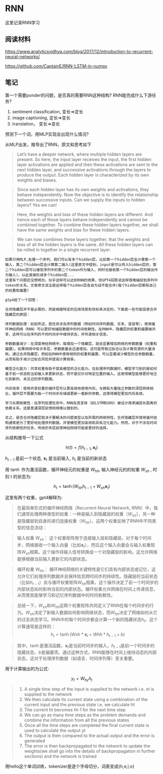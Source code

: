# RNN

这里记录RNN学习



## 阅读材料

https://www.analyticsvidhya.com/blog/2017/12/introduction-to-recurrent-neural-networks/

https://github.com/CaptainE/RNN-LSTM-in-numpy

## 笔记

第一个需要ponder的问题，是否真的需要RNN这种结构? RNN能完成什么下游任务?

1. sentiment classification,  变长=>定长
2. image captioning, 定长=>变长
3.  translation， 变长=>变长

预测下一个词，用MLP实现会出现什么情况?

从MLP出发，推导出了RNN，原文和思考如下

>Let’s have a deeper network, where multiple hidden layers are present. So here, the input layer receives the input, the first hidden layer activations are applied and then these activations are sent to the next hidden layer, and successive activations through the layers to produce the output. Each hidden layer is characterized by its own weights and biases.

>Since each hidden layer has its own weights and activations, they behave independently. Now the objective is to identify the relationship between successive inputs. Can we supply the inputs to hidden layers? Yes we can!

>Here, the weights and bias of these hidden layers are different. And hence each of these layers behave independently and cannot be combined together. To combine these hidden layers together, we shall have the same weights and bias for these hidden layers.

>We can now combines these layers together, that the weights and bias of all the hidden layers is the same. All these hidden layers can be rolled in together in a single recurrent layer.

```text
如果只用MLP,处理一个序列，我们可以有多个hidden层，比如第一个hidden层去计算第一个输入，第二个hidden层去计算第二输入(这里原文中提到，input是可以传入hidden层的，第二个hidden层可以接受序列中的第二个token作为输入，同时也接收第一个hidden层的输出作为输入)，以此类推形成多个hidden层...
这里有个问题还没想明白，似乎这样可以达到RNN的效果，但GPT4回答说这样很难捕捉到序列中token的关系，文章原文说法是这样每个hidden层各自为战不能合并(每个hidden层都有自己的权重和偏置)

gtp4给了一个回答：

合并隐藏层并不是必需的，而是根据特定的应用场景和目标来决定的。下面是一些可能促使合并隐藏层的原因：

序列数据处理：如前所述，若任务涉及序列数据（例如时间序列数据、文本、语音等），使用循环神经网络（RNN）可以更好地捕捉数据中的时间依赖性。在RNN中，隐藏层的权重和偏置被共享，这样可以在序列的不同时间步中维持状态，并传递相关信息。

参数数量减少：在深度神经网络中，每增加一个隐藏层，就会显著增加网络的参数数量（权重和偏置）。如果网络中有许多层，参数数量会迅速增加，这可能导致过拟合以及计算资源的大量消耗。通过合并隐藏层，例如在RNN中使用相同的权重和偏置，可以显著减少模型的总参数数量，从而有助于减少过拟合风险并提高计算效率。

模型泛化能力：共享权重有助于提高模型的泛化能力。在处理序列数据时，模型学习到的是如何基于前一状态和当前输入来更新状态，而不是仅针对特定位置的输入。这使得模型能够更好地泛化到新的、未见过的序列数据。

内存效率：使用共享权重的循环层可以更高效地使用内存。与拥有大量独立参数的深层网络相比，循环层不需要为每一个时间步存储或更新一套新的参数，这使得模型更加内存高效。

学习长期依赖性：在序列处理任务中，RNN及其变体（如LSTM和GRU）被设计用来捕捉长距离的依赖关系，这是普通深层前馈网络难以做到的。

总之，是否合并隐藏层取决于要解决的问题类型以及所需的网络特性。合并隐藏层并使用循环结构通常是为了更好地处理序列数据，并使模型更加高效和具有泛化能力。然而，对于不涉及时间序列依赖性的任务，传统的多层前馈神经网络可能是更好的选择。

```

从结构推导一下公式

$$
h(t) = f(h_{t-1},\mathbf{x}_t)
$$

$h_{t-1}$ 是前一个状态, $\mathbf{x}_t$ 是当前输入, $h_t$ 是当前的新状态

用 $\tanh$ 作为激活函数，循环神经元的权重是 $W_{hh}$, 输入神经元的的权重 $W_{xh}$  , 时刻 $t$ 的状态为:

$$
h_t = \tanh(W_{hh}h_{t-1}+W_{xh}\mathbf{x}_t)
$$

这里有两个权重，gpt4解释为:
> 在最简单形式的循环神经网络（Recurrent Neural Network, RNN）中，我们通常处理两种类型的权重：一种是输入到隐藏层的权重（$W_{xh}$），另一种是隐藏层到自身的递归连接权重（$W_{hh}$）。这两个权重反映了RNN中不同类型的信息流动：

> 输入权重 $W_{xh}$：
这个权重矩阵用于连接输入层和隐藏层。对于每个时间步，网络接收一个输入向量（比如$\mathbf{x}_t$），然后这个输入向量会与输入权重矩阵$W_{xh}$相乘。这个操作将输入信号转换成一个对隐藏层的影响。这允许网络能够根据当前输入更新它的内部状态。

>循环权重 $W_{hh}$：
循环神经网络的关键特性是它们具有内部状态或记忆，这允许它们处理序列数据并且保持信息跨时间步的持续性。隐藏层的当前状态（比如$h_{t-1}$）会与循环权重矩阵$W_{hh}$相乘，这个操作决定了前一个时间步的内部状态如何影响当前的内部状态。循环权重允许网络在时间上传递信息，从而使其能够学习和记忆序列数据中的时间依赖性。

>总结一下，$W_{xh}$和$W_{hh}$这两个权重矩阵共同定义了RNN在每个时间步的行为。$W_{xh}$决定了新输入数据如何影响网络状态，而$W_{hh}$决定了网络如何从它的过去状态学习。RNN中的每个时间步都会计算一个新的隐藏状态$h_t$，这个计算通常是这样的：
> $$
h_t = \tanh(Wxh * \mathbf{x}_t + Whh * h_{t-1} + b)
$$

>其中，$\tanh$是激活函数，$\mathbf{x}_t$是当前时间步的输入，$h_{t-1}$是前一个时间步的隐藏状态，$b$是偏置项。通过这种方式，RNN能够在时间上维持动态的内部状态，这对于处理序列数据（如语言、时间序列等）至关重要。

用于计算输出的为公式:

$$
y_t = W_{hy}h_t
$$


> 1. A single time step of the input is supplied to the network i.e. xt is supplied to the network
> 2. We then calculate its current state using a combination of the current input and the previous state i.e. we calculate ht
> 3. The current ht becomes ht-1 for the next time step
> 4. We can go as many time steps as the problem demands and combine the information from all the previous states
> 5. Once all the time steps are completed the final current state is used to calculate the output yt
> 6. The output is then compared to the actual output and the error is generated
> 7. The error is then backpropagated to the network to update the weights(we shall go into the details of backpropagation in further sections) and the network is trained



用hello这个单词训练，tokenizer是逐个字母切分，词表变成{h,e,l,o}